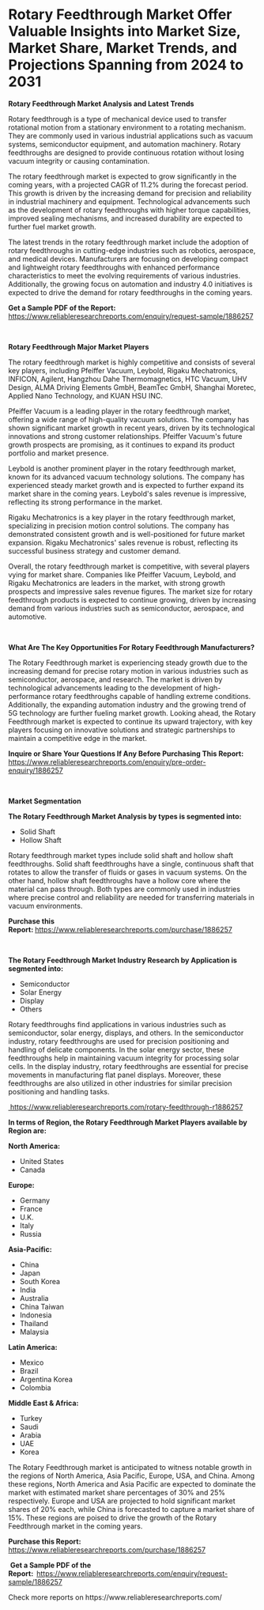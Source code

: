 <p><h1>Rotary Feedthrough Market Offer Valuable Insights into Market Size, Market Share, Market Trends, and Projections Spanning from 2024 to 2031</h1></p><p><strong>Rotary Feedthrough Market Analysis and Latest Trends</strong></p>
<p><p>Rotary feedthrough is a type of mechanical device used to transfer rotational motion from a stationary environment to a rotating mechanism. They are commonly used in various industrial applications such as vacuum systems, semiconductor equipment, and automation machinery. Rotary feedthroughs are designed to provide continuous rotation without losing vacuum integrity or causing contamination.</p><p>The rotary feedthrough market is expected to grow significantly in the coming years, with a projected CAGR of 11.2% during the forecast period. This growth is driven by the increasing demand for precision and reliability in industrial machinery and equipment. Technological advancements such as the development of rotary feedthroughs with higher torque capabilities, improved sealing mechanisms, and increased durability are expected to further fuel market growth.</p><p>The latest trends in the rotary feedthrough market include the adoption of rotary feedthroughs in cutting-edge industries such as robotics, aerospace, and medical devices. Manufacturers are focusing on developing compact and lightweight rotary feedthroughs with enhanced performance characteristics to meet the evolving requirements of various industries. Additionally, the growing focus on automation and industry 4.0 initiatives is expected to drive the demand for rotary feedthroughs in the coming years.</p></p>
<p><strong>Get a Sample PDF of the Report:&nbsp;</strong> <a href="https://www.reliableresearchreports.com/enquiry/request-sample/1886257">https://www.reliableresearchreports.com/enquiry/request-sample/1886257</a></p>
<p>&nbsp;</p>
<p><strong>Rotary Feedthrough Major Market Players</strong></p>
<p><p>The rotary feedthrough market is highly competitive and consists of several key players, including Pfeiffer Vacuum, Leybold, Rigaku Mechatronics, INFICON, Agilent, Hangzhou Dahe Thermomagnetics, HTC Vacuum, UHV Design, ALMA Driving Elements GmbH, BeamTec GmbH, Shanghai Moretec, Applied Nano Technology, and KUAN HSU INC.</p><p>Pfeiffer Vacuum is a leading player in the rotary feedthrough market, offering a wide range of high-quality vacuum solutions. The company has shown significant market growth in recent years, driven by its technological innovations and strong customer relationships. Pfeiffer Vacuum's future growth prospects are promising, as it continues to expand its product portfolio and market presence.</p><p>Leybold is another prominent player in the rotary feedthrough market, known for its advanced vacuum technology solutions. The company has experienced steady market growth and is expected to further expand its market share in the coming years. Leybold's sales revenue is impressive, reflecting its strong performance in the market.</p><p>Rigaku Mechatronics is a key player in the rotary feedthrough market, specializing in precision motion control solutions. The company has demonstrated consistent growth and is well-positioned for future market expansion. Rigaku Mechatronics' sales revenue is robust, reflecting its successful business strategy and customer demand.</p><p>Overall, the rotary feedthrough market is competitive, with several players vying for market share. Companies like Pfeiffer Vacuum, Leybold, and Rigaku Mechatronics are leaders in the market, with strong growth prospects and impressive sales revenue figures. The market size for rotary feedthrough products is expected to continue growing, driven by increasing demand from various industries such as semiconductor, aerospace, and automotive.</p></p>
<p>&nbsp;</p>
<p><strong>What Are The Key Opportunities For Rotary Feedthrough Manufacturers?</strong></p>
<p><p>The Rotary Feedthrough market is experiencing steady growth due to the increasing demand for precise rotary motion in various industries such as semiconductor, aerospace, and research. The market is driven by technological advancements leading to the development of high-performance rotary feedthroughs capable of handling extreme conditions. Additionally, the expanding automation industry and the growing trend of 5G technology are further fueling market growth. Looking ahead, the Rotary Feedthrough market is expected to continue its upward trajectory, with key players focusing on innovative solutions and strategic partnerships to maintain a competitive edge in the market.</p></p>
<p><strong>Inquire or Share Your Questions If Any Before Purchasing This Report:</strong> <a href="https://www.reliableresearchreports.com/enquiry/pre-order-enquiry/1886257">https://www.reliableresearchreports.com/enquiry/pre-order-enquiry/1886257</a></p>
<p>&nbsp;</p>
<p><strong>Market Segmentation</strong></p>
<p><strong>The Rotary Feedthrough Market Analysis by types is segmented into:</strong></p>
<p><ul><li>Solid Shaft</li><li>Hollow Shaft</li></ul></p>
<p><p>Rotary feedthrough market types include solid shaft and hollow shaft feedthroughs. Solid shaft feedthroughs have a single, continuous shaft that rotates to allow the transfer of fluids or gases in vacuum systems. On the other hand, hollow shaft feedthroughs have a hollow core where the material can pass through. Both types are commonly used in industries where precise control and reliability are needed for transferring materials in vacuum environments.</p></p>
<p><strong>Purchase this Report:&nbsp;</strong><a href="https://www.reliableresearchreports.com/purchase/1886257">https://www.reliableresearchreports.com/purchase/1886257</a></p>
<p>&nbsp;</p>
<p><strong>The Rotary Feedthrough Market Industry Research by Application is segmented into:</strong></p>
<p><ul><li>Semiconductor</li><li>Solar Energy</li><li>Display</li><li>Others</li></ul></p>
<p><p>Rotary feedthroughs find applications in various industries such as semiconductor, solar energy, displays, and others. In the semiconductor industry, rotary feedthroughs are used for precision positioning and handling of delicate components. In the solar energy sector, these feedthroughs help in maintaining vacuum integrity for processing solar cells. In the display industry, rotary feedthroughs are essential for precise movements in manufacturing flat panel displays. Moreover, these feedthroughs are also utilized in other industries for similar precision positioning and handling tasks.</p></p>
<p><a href="https://www.reliableresearchreports.com/rotary-feedthrough-r1886257">&nbsp;https://www.reliableresearchreports.com/rotary-feedthrough-r1886257</a></p>
<p><strong>In terms of Region, the Rotary Feedthrough Market Players available by Region are:</strong></p>
<p>
    <p> <strong> North America: </strong>
        <ul>
            <li>United States</li>
            <li>Canada</li>
        </ul>
        </p> 
    <p> <strong> Europe: </strong>
        <ul>
            <li>Germany</li>
            <li>France</li>
            <li>U.K.</li>
            <li>Italy</li>
            <li>Russia</li>
        </ul>
        </p> 
    <p> <strong> Asia-Pacific: </strong>
        <ul>
            <li>China</li>
            <li>Japan</li>
            <li>South Korea</li>
            <li>India</li>
            <li>Australia</li>
            <li>China Taiwan</li>
            <li>Indonesia</li>
            <li>Thailand</li>
            <li>Malaysia</li>
        </ul>
        </p> 
    <p> <strong> Latin America: </strong>
        <ul>
            <li>Mexico</li>
            <li>Brazil</li>
            <li>Argentina Korea</li>
            <li>Colombia</li>
        </ul>
        </p> 
    <p> <strong> Middle East & Africa: </strong>
        <ul>
            <li>Turkey</li>
            <li>Saudi</li>
            <li>Arabia</li>
            <li>UAE</li>
            <li>Korea</li>
        </ul>
    </p>
    </p>
<p><p>The Rotary Feedthrough market is anticipated to witness notable growth in the regions of North America, Asia Pacific, Europe, USA, and China. Among these regions, North America and Asia Pacific are expected to dominate the market with estimated market share percentages of 30% and 25% respectively. Europe and USA are projected to hold significant market shares of 20% each, while China is forecasted to capture a market share of 15%. These regions are poised to drive the growth of the Rotary Feedthrough market in the coming years.</p></p>
<p><strong>Purchase this Report: </strong><a href="https://www.reliableresearchreports.com/purchase/1886257">https://www.reliableresearchreports.com/purchase/1886257</a></p>
<p>&nbsp;<strong>Get a Sample PDF of the Report:&nbsp;&nbsp;</strong><a href="https://www.reliableresearchreports.com/enquiry/request-sample/1886257">https://www.reliableresearchreports.com/enquiry/request-sample/1886257</a></p>
<p><strong></strong></p>
<p>Check more reports on https://www.reliableresearchreports.com/</p>